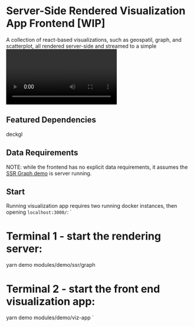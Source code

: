 # Server-Side Rendered Visualization App Frontend [WIP]
A collection of react-based visualizations, such as geospatil, graph, and scatterplot, all rendered server-side and streamed to a simple <video> tag via a custom version of webRTC using nvENC. For more details visit the [SSR demos section](https://github.com/rapidsai/node/tree/main/modules/demo/ssr)

## Featured Dependencies
deckgl


## Data Requirements
NOTE: while the frontend has no explicit data requirements, it assumes the [SSR Graph demo](https://github.com/rapidsai/node/tree/main/modules/demo/ssr/graph) is server running.

## Start
Running visualization app requires two running docker instances, then opening `localhost:3000/`:
`
# Terminal 1 - start the rendering server:
yarn demo modules/demo/ssr/graph

# Terminal 2 - start the front end visualization app:
yarn demo modules/demo/viz-app
`